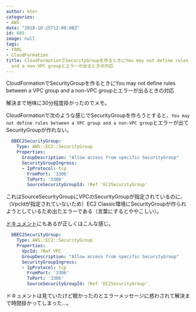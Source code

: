 ```yaml
---
author: kter
categories:
- AWS
date: "2018-10-25T12:00:00Z"
id: 605
image: null
tags:
- YAML
- CloudFormation
title: CloudFormationでSecurityGroupを作るときにYou may not define rules between a VPC group
  and a non-VPC groupとエラーが出るときの対応
---
```

CloudFormationでSecurityGroupを作るときにYou may not define rules between a VPC group and a non-VPC groupとエラーが出るときの対応

解決まで地味に30分程度掛かったのでメモ。

CloudFormationで次のような感じでSecurityGroupを作ろうとすると、`You may not define rules between a VPC group and a non-VPC group`とエラーが出てSecurityGroupが作れない。

```yaml
  DBEC2SecurityGroup:
    Type: AWS::EC2::SecurityGroup
    Properties:
      GroupDescription: "Allow access from specific SecurityGroup"
      SecurityGroupIngress:
      - IpProtocol: tcp
        FromPort: '3306'
        ToPort: '3306'
        SourceSecurityGroupId: !Ref 'EC2SecurityGroup'
```

これはSourceSecurityGroupにVPCのSecurityGroupが指定されているのに、（VpcIdが指定されていないため）EC2 Classic環境にSecurityGroupが作られようとしているため出たエラーである（言葉にするとややこしい）。

[ドキュメント](https://docs.aws.amazon.com/ja_jp/AWSCloudFormation/latest/UserGuide/aws-properties-ec2-security-group.html#cfn-ec2-securitygroup-vpcid)にもあるが正しくはこんな感じ。

```yaml
  DBEC2SecurityGroup:
    Type: AWS::EC2::SecurityGroup
    Properties:
      VpcId: !Ref VPC
      GroupDescription: "Allow access from specific SecurityGroup"
      SecurityGroupIngress:
      - IpProtocol: tcp
        FromPort: '3306'
        ToPort: '3306'
        SourceSecurityGroupId: !Ref 'EC2SecurityGroup'
```

ドキュメントは見ていたけど眠かったのとエラーメッセージに惑わされて解決まで時間掛かってしまった…。


